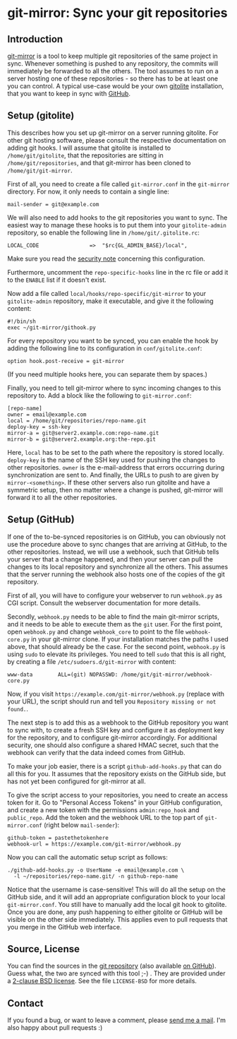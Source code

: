 # git-mirror: Sync your git repositories

## Introduction

[git-mirror](https://www.ralfj.de/projects/git-mirror) is a tool to keep 
multiple git repositories of the same project in sync. Whenever something is 
pushed to any repository, the commits will immediately be forwarded to all the 
others. The tool assumes to run on a server hosting one of these repositories - 
so there has to be at least one you can control. A typical use-case would be 
your own [gitolite](http://gitolite.com/gitolite/index.html) installation, that 
you want to keep in sync with [GitHub](https://github.com/).

## Setup (gitolite)

This describes how you set up git-mirror on a server running gitolite. For other 
git hosting software, please consult the respective documentation on adding git 
hooks. I will assume that gitolite is installed to `/home/git/gitolite`, that 
the repositories are sitting in `/home/git/repositories`, and that git-mirror 
has been cloned to `/home/git/git-mirror`.

First of all, you need to create a file called `git-mirror.conf` in the 
`git-mirror` directory. For now, it only needs to contain a single line:

    mail-sender = git@example.com

We will also need to add hooks to the git repositories you want to sync. The 
easiest way to manage these hooks is to put them into your `gitolite-admin` 
repository, so enable the following line in `/home/git/.gitolite.rc`:

    LOCAL_CODE                =>  "$rc{GL_ADMIN_BASE}/local",

Make sure you read the [security note](http://gitolite.com/gitolite/non-core.html#pushcode)
concerning this configuration.

Furthermore, uncomment the `repo-specific-hooks` line in the rc file or add it
to the `ENABLE` list if it doesn't exist.

Now add a file called `local/hooks/repo-specific/git-mirror` to your 
`gitolite-admin` repository, make it executable, and give it the following
content:

    #!/bin/sh
    exec ~/git-mirror/githook.py

For every repository you want to be synced, you can enable the hook by adding 
the following line to its configuration in `conf/gitolite.conf`:

    option hook.post-receive = git-mirror

(If you need multiple hooks here, you can separate them by spaces.)

Finally, you need to tell git-mirror where to sync incoming changes to this 
repository to. Add a block like the following to `git-mirror.conf`:

    [repo-name]
    owner = email@example.com
    local = /home/git/repositories/repo-name.git
    deploy-key = ssh-key
    mirror-a = git@server2.example.com:repo-name.git
    mirror-b = git@server2.example.org:the-repo.git

Here, `local` has to be set to the path where the repository is stored 
locally. `deploy-key` is the name of the SSH key used for pushing the changes 
to other repositories. `owner` is the e-mail-address that errors occurring 
during synchronization are sent to. And finally, the URLs to push to are given 
by `mirror-<something>`. If these other servers also run gitolite and have a 
symmetric setup, then no matter where a change is pushed, git-mirror will 
forward it to all the other repositories.

## Setup (GitHub)

If one of the to-be-synced repositories is on GitHub, you can obviously not use 
the procedure above to sync changes that are arriving at GitHub, to the other 
repositories. Instead, we will use a webhook, such that GitHub tells your server 
that a change happened, and then your server can pull the changes to its local 
repository and synchronize all the others. This assumes that the server running 
the webhook also hosts one of the copies of the git repository.

First of all, you will have to configure your webserver to run `webhook.py` as 
CGI script. Consult the webserver documentation for more details.

Secondly, `webhook.py` needs to be able to find the main git-mirror scripts, 
and it needs to be able to execute them as the `git` user. For the first 
point, open `webhook.py` and change `webhook_core` to point to the file 
`webhook-core.py` in your git-mirror clone. If your installation matches the 
paths I used above, that should already be the case. For the second point, 
`webhook.py` is using `sudo` to elevate its privileges. You need to tell 
`sudo` that this is all right, by creating a file 
`/etc/sudoers.d/git-mirror` with content:

    www-data        ALL=(git) NOPASSWD: /home/git/git-mirror/webhook-core.py

Now, if you visit `https://example.com/git-mirror/webhook.py` (replace with 
your URL), the script should run and tell you `Repository missing or not 
found.`.

The next step is to add this as a webhook to the GitHub repository you want to 
sync with, to create a fresh SSH key and configure it as deployment key for the 
repository, and to configure git-mirror accordingly. For additional security, 
one should also configure a shared HMAC secret, such that the webhook can verify 
that the data indeed comes from GitHub.

To make your job easier, there is a script `github-add-hooks.py` that can do 
all this for you. It assumes that the repository exists on the GitHub side, but 
has not yet been configured for git-mirror at all.

To give the script access to your repositories, you need to create an access 
token for it. Go to "Personal Access Tokens" in your GitHub configuration, and 
create a new token with the permissions `admin:repo_hook` and `public_repo`. 
Add the token and the webhook URL to the top part of `git-mirror.conf` (right 
below `mail-sender`):

    github-token = pastethetokenhere
    webhook-url = https://example.com/git-mirror/webhook.py

Now you can call the automatic setup script as follows:

    ./github-add-hooks.py -o UserName -e email@example.com \
      -l ~/repositories/repo-name.git/ -n github-repo-name

Notice that the username is case-sensitive! This will do all the setup
on the GitHub side, and it will add an appropriate configuration block
to your local `git-mirror.conf`. You still have to manually add the
local git hook to gitolite. Once you are done, any push happening to
either gitolite or GitHub will be visible on the other side
immediately. This applies even to pull requests that you merge in the
GitHub web interface.

## Source, License

You can find the sources in the [git
repository](https://git.ralfj.de/git-mirror.git) (also available
[on GitHub](https://github.com/RalfJung/git-mirror)).  Guess what, the
two are synced with this tool ;-) . They are provided under a
[2-clause BSD
license](http://opensource.org/licenses/bsd-license.php). See the file
`LICENSE-BSD` for more details.

## Contact

If you found a bug, or want to leave a comment, please [send me a
mail](mailto:post-AT-ralfj-DOT-de). I'm also happy about pull requests
:)
